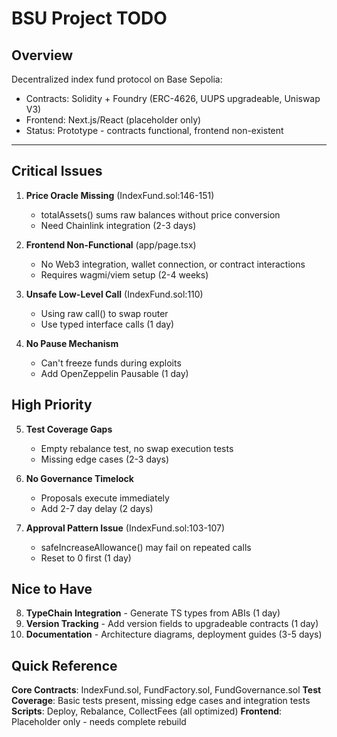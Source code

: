 # BSU Project TODO

## Overview

Decentralized index fund protocol on Base Sepolia:
- Contracts: Solidity + Foundry (ERC-4626, UUPS upgradeable, Uniswap V3)
- Frontend: Next.js/React (placeholder only)
- Status: Prototype - contracts functional, frontend non-existent

---

## Critical Issues

1. **Price Oracle Missing** (IndexFund.sol:146-151)
   - totalAssets() sums raw balances without price conversion
   - Need Chainlink integration (2-3 days)

2. **Frontend Non-Functional** (app/page.tsx)
   - No Web3 integration, wallet connection, or contract interactions
   - Requires wagmi/viem setup (2-4 weeks)

3. **Unsafe Low-Level Call** (IndexFund.sol:110)
   - Using raw call() to swap router
   - Use typed interface calls (1 day)

4. **No Pause Mechanism**
   - Can't freeze funds during exploits
   - Add OpenZeppelin Pausable (1 day)

## High Priority

5. **Test Coverage Gaps**
   - Empty rebalance test, no swap execution tests
   - Missing edge cases (2-3 days)

6. **No Governance Timelock**
   - Proposals execute immediately
   - Add 2-7 day delay (2 days)

7. **Approval Pattern Issue** (IndexFund.sol:103-107)
   - safeIncreaseAllowance() may fail on repeated calls
   - Reset to 0 first (1 day)

## Nice to Have

8. **TypeChain Integration** - Generate TS types from ABIs (1 day)
9. **Version Tracking** - Add version fields to upgradeable contracts (1 day)
10. **Documentation** - Architecture diagrams, deployment guides (3-5 days)

## Quick Reference

**Core Contracts**: IndexFund.sol, FundFactory.sol, FundGovernance.sol
**Test Coverage**: Basic tests present, missing edge cases and integration tests
**Scripts**: Deploy, Rebalance, CollectFees (all optimized)
**Frontend**: Placeholder only - needs complete rebuild
